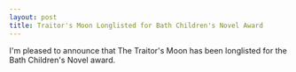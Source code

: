 ```yaml
---
layout: post
title: Traitor's Moon Longlisted for Bath Children's Novel Award
---
```


I'm pleased to announce that The Traitor's Moon has been longlisted for the Bath Children's Novel award.